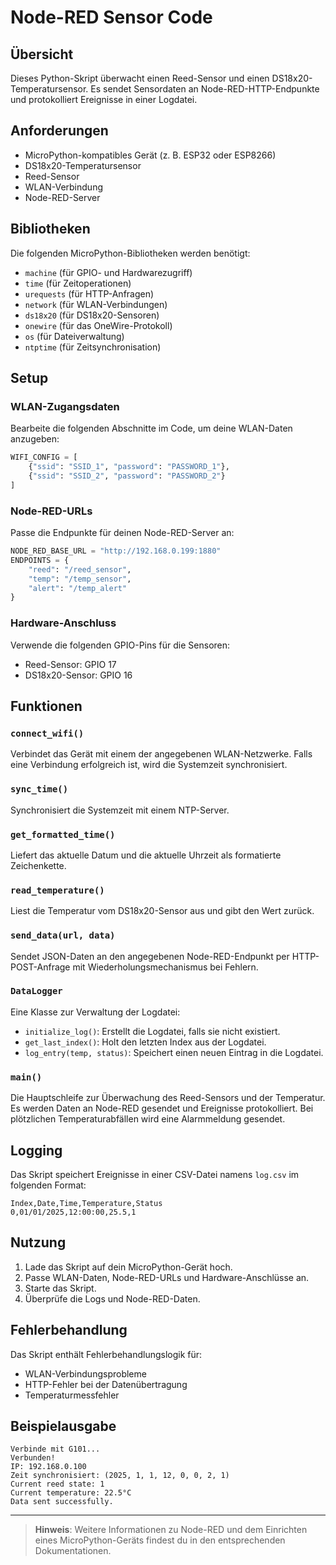 # Node-RED Sensor Code

## Übersicht
Dieses Python-Skript überwacht einen Reed-Sensor und einen DS18x20-Temperatursensor. Es sendet Sensordaten an Node-RED-HTTP-Endpunkte und protokolliert Ereignisse in einer Logdatei.

## Anforderungen
- MicroPython-kompatibles Gerät (z. B. ESP32 oder ESP8266)
- DS18x20-Temperatursensor
- Reed-Sensor
- WLAN-Verbindung
- Node-RED-Server

## Bibliotheken
Die folgenden MicroPython-Bibliotheken werden benötigt:
- `machine` (für GPIO- und Hardwarezugriff)
- `time` (für Zeitoperationen)
- `urequests` (für HTTP-Anfragen)
- `network` (für WLAN-Verbindungen)
- `ds18x20` (für DS18x20-Sensoren)
- `onewire` (für das OneWire-Protokoll)
- `os` (für Dateiverwaltung)
- `ntptime` (für Zeitsynchronisation)

## Setup
### WLAN-Zugangsdaten
Bearbeite die folgenden Abschnitte im Code, um deine WLAN-Daten anzugeben:

```python
WIFI_CONFIG = [
    {"ssid": "SSID_1", "password": "PASSWORD_1"},
    {"ssid": "SSID_2", "password": "PASSWORD_2"}
]
```

### Node-RED-URLs
Passe die Endpunkte für deinen Node-RED-Server an:

```python
NODE_RED_BASE_URL = "http://192.168.0.199:1880"
ENDPOINTS = {
    "reed": "/reed_sensor",
    "temp": "/temp_sensor",
    "alert": "/temp_alert"
}
```

### Hardware-Anschluss
Verwende die folgenden GPIO-Pins für die Sensoren:
- Reed-Sensor: GPIO 17
- DS18x20-Sensor: GPIO 16

## Funktionen
### `connect_wifi()`
Verbindet das Gerät mit einem der angegebenen WLAN-Netzwerke. Falls eine Verbindung erfolgreich ist, wird die Systemzeit synchronisiert.

### `sync_time()`
Synchronisiert die Systemzeit mit einem NTP-Server.

### `get_formatted_time()`
Liefert das aktuelle Datum und die aktuelle Uhrzeit als formatierte Zeichenkette.

### `read_temperature()`
Liest die Temperatur vom DS18x20-Sensor aus und gibt den Wert zurück.

### `send_data(url, data)`
Sendet JSON-Daten an den angegebenen Node-RED-Endpunkt per HTTP-POST-Anfrage mit Wiederholungsmechanismus bei Fehlern.

### `DataLogger`
Eine Klasse zur Verwaltung der Logdatei:
- `initialize_log()`: Erstellt die Logdatei, falls sie nicht existiert.
- `get_last_index()`: Holt den letzten Index aus der Logdatei.
- `log_entry(temp, status)`: Speichert einen neuen Eintrag in die Logdatei.

### `main()`
Die Hauptschleife zur Überwachung des Reed-Sensors und der Temperatur. Es werden Daten an Node-RED gesendet und Ereignisse protokolliert. Bei plötzlichen Temperaturabfällen wird eine Alarmmeldung gesendet.

## Logging
Das Skript speichert Ereignisse in einer CSV-Datei namens `log.csv` im folgenden Format:

```
Index,Date,Time,Temperature,Status
0,01/01/2025,12:00:00,25.5,1
```

## Nutzung
1. Lade das Skript auf dein MicroPython-Gerät hoch.
2. Passe WLAN-Daten, Node-RED-URLs und Hardware-Anschlüsse an.
3. Starte das Skript.
4. Überprüfe die Logs und Node-RED-Daten.

## Fehlerbehandlung
Das Skript enthält Fehlerbehandlungslogik für:
- WLAN-Verbindungsprobleme
- HTTP-Fehler bei der Datenübertragung
- Temperaturmessfehler

## Beispielausgabe
```
Verbinde mit G101...
Verbunden!
IP: 192.168.0.100
Zeit synchronisiert: (2025, 1, 1, 12, 0, 0, 2, 1)
Current reed state: 1
Current temperature: 22.5°C
Data sent successfully.
```

---

> **Hinweis**: Weitere Informationen zu Node-RED und dem Einrichten eines MicroPython-Geräts findest du in den entsprechenden Dokumentationen.
